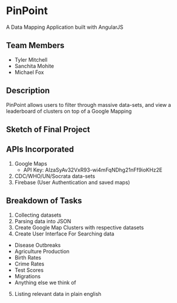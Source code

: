 # PinPoint
A Data Mapping Application built with AngularJS

## Team Members
 - Tyler Mitchell
 - Sanchita Mohite
 - Michael Fox

## Description
PinPoint allows users to filter through massive data-sets, and view a leaderboard of clusters on top of a Google Mapping

## Sketch of Final Project

## APIs Incorporated
1. Google Maps
	- API Key: AIzaSyAv32VxR93-wi4mFqNDhg21nFf9ioKHz2E
2. CDC/WHO/UN/Socrata data-sets
3. Firebase (User Authentication and saved maps)

## Breakdown of Tasks

1. Collecting datasets
2. Parsing data into JSON
3. Create Google Map Clusters with respective datasets
4. Create User Interface For Searching data
  - Disease Outbreaks
  - Agriculture Production
  - Birth Rates
  - Crime Rates
  - Test Scores
  - Migrations
  - Anything else we think of
5. Listing relevant data in plain english

